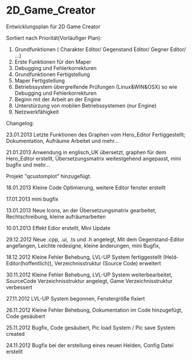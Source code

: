 2D_Game_Creator
=============

Entwicklungsplan für 2D Game Creator

Sortiert nach Priorität(Vorläufiger Plan):

1. Grundfunktionen ( Charakter Editor/ Gegenstand Editor/ Gegner Editor/ ...) 
2. Erste Funktionen für den Maper
3. Debugging und Fehlerkorrekturen 
4. Grundfunktionen Fertigstellung 
5. Maper Fertigstellung
6. Betriebssystem übergreifende Prüfungen (Linux&WIN&OSX) so wie Debugging und Fehlerkorrekturen 
7. Beginn mit der Arbeit an der Engine
8. Unterstürzung von mobilen Betriebssystemen (nur Engine)
9. Netzwerkfähigkeit

Changelog:

23.01.2013
Letzte Funktionen des Graphen vom Hero_Editor Fertiggestellt;
Dokumentation, Aufräume Arbeitet und mehr...

21.01.2013
Anwendung in englisch_UK übersetzt,
graphen für dem Hero_Editor erstellt,
Übersetzungsmatrix weitestgehend angepasst,
mini bugfix und mehr...

Projekt "qcustomplot" hinzugefügt.

18.01.2013
Kleine Code Optimierung, 
weitere Editor fenster erstellt

17.01.2013
mini bugfix

13.01.2013
Neue Icons, 
an der Übersetzungsmatrix gearbeitet,
Rechtschreibung,
kleine aufräumarbeiten

10.01.2013
Effekt Edior erstellt,
Mini Update

29.12.2012
Neue .cpp, .ui, .ts und .h angelegt, 
Mit dem Gegenstand-Editor angefangen,
Leichte redesigne,
kleine änderungen,
mini Bugfix,

18.12.2012
Kleine Fehler Behebung,
LVL-UP System fertiggestellt (Held-Editor(hoffentlich)),
Verzeichnisstruktur (Source Code) erweitert

30.11.2012
Kleine Fehler Behebung,
LVL-UP System weiterbearbeitet,
SourceCode Verzeichnisstruktur angelegt,
Game Verzeichnisstruktur verbessert

27.11.2012
LVL-UP System begonnen,
Fenstergröße fixiert

26.11.2012
Kleine Fehler Behebung,
Dokumentation im Code hinzugefügt,
Code gesäubert

25.11.2012
Bugfix,
Code gesäubert,
Pic load System / Pic save System created

24.11.2012
Bugfix bei der erstellung eines neuen Helden,
Config Datei erstellt
